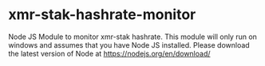 # xmr-stak-hashrate-monitor
Node JS Module to monitor xmr-stak hashrate. This module will only run on windows and assumes that you have Node JS installed.
Please download the latest version of Node at https://nodejs.org/en/download/